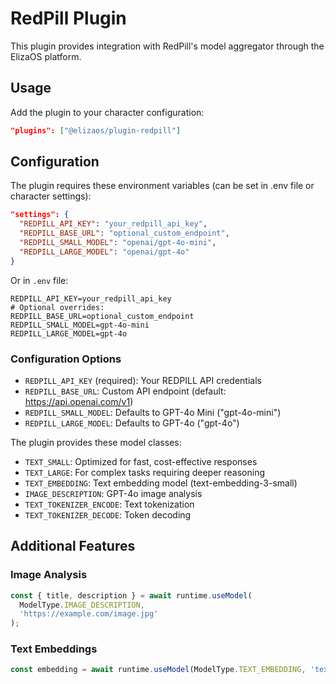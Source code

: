 # RedPill Plugin

This plugin provides integration with RedPill's model aggregator through the ElizaOS platform.

## Usage

Add the plugin to your character configuration:

```json
"plugins": ["@elizaos/plugin-redpill"]
```

## Configuration

The plugin requires these environment variables (can be set in .env file or character settings):

```json
"settings": {
  "REDPILL_API_KEY": "your_redpill_api_key",
  "REDPILL_BASE_URL": "optional_custom_endpoint",
  "REDPILL_SMALL_MODEL": "openai/gpt-4o-mini",
  "REDPILL_LARGE_MODEL": "openai/gpt-4o"
}
```

Or in `.env` file:

```
REDPILL_API_KEY=your_redpill_api_key
# Optional overrides:
REDPILL_BASE_URL=optional_custom_endpoint
REDPILL_SMALL_MODEL=gpt-4o-mini
REDPILL_LARGE_MODEL=gpt-4o
```

### Configuration Options

- `REDPILL_API_KEY` (required): Your REDPILL API credentials
- `REDPILL_BASE_URL`: Custom API endpoint (default: https://api.openai.com/v1)
- `REDPILL_SMALL_MODEL`: Defaults to GPT-4o Mini ("gpt-4o-mini")
- `REDPILL_LARGE_MODEL`: Defaults to GPT-4o ("gpt-4o")

The plugin provides these model classes:

- `TEXT_SMALL`: Optimized for fast, cost-effective responses
- `TEXT_LARGE`: For complex tasks requiring deeper reasoning
- `TEXT_EMBEDDING`: Text embedding model (text-embedding-3-small)
- `IMAGE_DESCRIPTION`: GPT-4o image analysis
- `TEXT_TOKENIZER_ENCODE`: Text tokenization
- `TEXT_TOKENIZER_DECODE`: Token decoding

## Additional Features

### Image Analysis

```js
const { title, description } = await runtime.useModel(
  ModelType.IMAGE_DESCRIPTION,
  'https://example.com/image.jpg'
);
```

### Text Embeddings

```js
const embedding = await runtime.useModel(ModelType.TEXT_EMBEDDING, 'text to embed');
```

